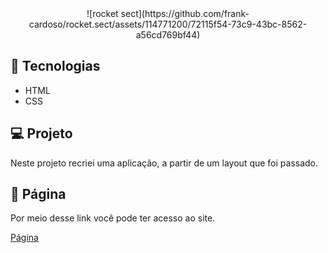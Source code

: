 <div align ="center">
![rocket sect](https://github.com/frank-cardoso/rocket.sect/assets/114771200/72115f54-73c9-43bc-8562-a56cd769bf44)
</div>
<h2>🚀 Tecnologias</h2>
<ul>
  <li>HTML</li>
  <li>CSS</li>
</ul>
<h2>💻 Projeto</h2>
<p>Neste projeto recriei uma aplicação, a partir de um layout que foi passado.</p>
</ul>

<h2>🔗 Página</h2>
<p>Por meio desse link você pode ter acesso ao site.</p>
<a href="" target="_blank">Página</a>
